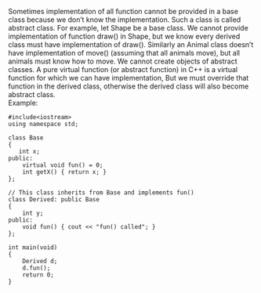 Sometimes implementation of all function cannot be provided in a base class because we don’t know the implementation. Such a class is called abstract class. For example, let Shape be a base class. We cannot provide implementation of function draw() in Shape, but we know every derived class must have implementation of draw(). Similarly an Animal class doesn’t have implementation of move() (assuming that all animals move), but all animals must know how to move. We cannot create objects of abstract classes.
A pure virtual function (or abstract function) in C++ is a virtual function for which we can have implementation, But we must override that function in the derived class, otherwise the derived class will also become abstract class.                                    
Example:                                                    
```
#include<iostream>
using namespace std;
 
class Base
{
   int x;
public:
    virtual void fun() = 0;
    int getX() { return x; }
};
 
// This class inherits from Base and implements fun()
class Derived: public Base
{
    int y;
public:
    void fun() { cout << "fun() called"; }
};
 
int main(void)
{
    Derived d;
    d.fun();
    return 0;
}
```
